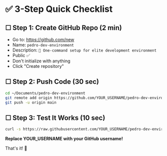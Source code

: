 # ✅ 3-Step Quick Checklist

## ☐ Step 1: Create GitHub Repo (2 min)
- Go to: https://github.com/new
- Name: `pedro-dev-environment`  
- Description: `🚀 One-command setup for elite development environment`
- Public ✅
- Don't initialize with anything
- Click "Create repository"

## ☐ Step 2: Push Code (30 sec)
```bash
cd ~/Documents/pedro-dev-environment
git remote add origin https://github.com/YOUR_USERNAME/pedro-dev-environment.git
git push -u origin main
```

## ☐ Step 3: Test It Works (10 sec)
```bash
curl -s https://raw.githubusercontent.com/YOUR_USERNAME/pedro-dev-environment/main/setup.sh | bash
```

**Replace YOUR_USERNAME with your GitHub username!**

That's it! 🎉